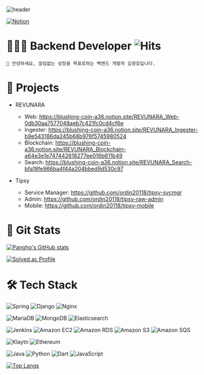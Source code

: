 
![header](https://capsule-render.vercel.app/api?type=waving&theme=omni&color=gradient&height=200&section=header&text=Constantly&fontSize=70&fontAlign=75)

<a href="https://blushing-coin-a36.notion.site/05349f5baf7644ed840da1b30a3cb781" target='_blank'><img alt="Notion" src ="https://img.shields.io/badge/Notion-000000.svg?&style=flat&logo=Notion&logoColor=white"/></a> 
# 👨🏻‍💻 Backend Developer ![Hits](https://hits.seeyoufarm.com/api/count/incr/badge.svg?url=https%3A%2F%2Fgithub.com%2Fkim-soohyeon&count_bg=%23FFDAC7&title_bg=%23FFADAD&icon=&icon_color=%23E7E7E7&title=hits&edge_flat=false)


```
👾 안녕하세요, 끊임없는 성장을 목표로하는 백엔드 개발자 김광호입니다.
```

# 📑 Projects

- REVUNARA <br>
  - Web: https://blushing-coin-a36.notion.site/REVUNARA_Web-0db30aa7577048aeb7c421fc0cd4cf6e
  - Ingester: https://blushing-coin-a36.notion.site/REVUNARA_Ingester-b9e543186da245b68b976f5745980524
  - Blockchain: https://blushing-coin-a36.notion.site/REVUNARA_Blockchain-a64e3e1e747442618277ee016b611b49
  - Search: https://blushing-coin-a36.notion.site/REVUNARA_Search-bfa18fe966ba4f44a204bbed9d530c97
  
- Tipsy <br>
  - Service Manager: https://github.com/ordin20118/tipsy-svcmgr
  - Admin: https://github.com/ordin20118/tipsy-raw-admin
  - Mobile: https://github.com/ordin20118/tipsy-mobile


# 🧩 Git Stats
[![Pangho's GitHub stats](https://github-readme-stats.vercel.app/api?username=ordin20118&show_icons=true&theme=omni)](https://github.com/anuraghazra/github-readme-stats)

[![Solved.ac Profile](http://mazassumnida.wtf/api/v2/generate_badge?boj=kimho2018)](https://solved.ac/kimho2018/)


# 🛠 Tech Stack 

<img alt="Spring" src ="https://img.shields.io/badge/Spring-6DB33F.svg?&style=for-the-badge&logo=Spring&logoColor=white"/> <img alt="Django" src ="https://img.shields.io/badge/Django-092E20.svg?&style=for-the-badge&logo=Django&logoColor=white"/> <img alt="Nginx" src ="https://img.shields.io/badge/Nginx-009639.svg?&style=for-the-badge&logo=Nginx&logoColor=white"/>

<img alt="MariaDB" src ="https://img.shields.io/badge/MariaDB-003545.svg?&style=for-the-badge&logo=MariaDB&logoColor=white"/> <img alt="MongoDB" src ="https://img.shields.io/badge/MongoDB-47A248.svg?&style=for-the-badge&logo=MongoDB&logoColor=white"/> <img alt="Elasticsearch" src ="https://img.shields.io/badge/Elasticsearch-005571.svg?&style=for-the-badge&logo=Elasticsearch&logoColor=white"/> 

<img alt="Jenkins" src ="https://img.shields.io/badge/Jenkins-D24939.svg?&style=for-the-badge&logo=Jenkins&logoColor=white"/> <img alt="Amazon EC2" src ="https://img.shields.io/badge/Amazon EC2-FF9900.svg?&style=for-the-badge&logo=Amazon EC2&logoColor=white"/> <img alt="Amazon RDS" src ="https://img.shields.io/badge/Amazon RDS-527FFF.svg?&style=for-the-badge&logo=Amazon RDS&logoColor=white"/> <img alt="Amazon S3" src ="https://img.shields.io/badge/Amazon S3-569A31.svg?&style=for-the-badge&logo=Amazon S3&logoColor=white"/> <img alt="Amazon SQS" src ="https://img.shields.io/badge/Amazon SQS-FF4F8B.svg?&style=for-the-badge&logo=Amazon SQS&logoColor=white"/>

<img alt="Klaytn" src ="https://img.shields.io/badge/Klaytn-414141.svg?&style=for-the-badge&logo=Klaytn&logoColor=white"/> <img alt="Ethereum" src ="https://img.shields.io/badge/Ethereum-3C3C3D.svg?&style=for-the-badge&logo=Ethereum&logoColor=white"/>


<img alt="Java" src ="https://img.shields.io/badge/Java-FF7800.svg?&style=for-the-badge&logo=Java&logoColor=white" /> <img alt="Python" src ="https://img.shields.io/badge/Python-3776AB.svg?&style=for-the-badge&logo=Python&logoColor=white" /> <img alt="Dart" src ="https://img.shields.io/badge/Dart-0175C2.svg?&style=for-the-badge&logo=Dart&logoColor=white" /> <img alt="JavaScript" src ="https://img.shields.io/badge/JavaScript-F7DF1E.svg?&style=for-the-badge&logo=JavaScript&logoColor=white" />


[![Top Langs](https://github-readme-stats.vercel.app/api/top-langs/?username=ordin20118&layout=compact&theme=omni&hide=html,css,scss,javascript)](https://github.com/anuraghazra/github-readme-stats)



